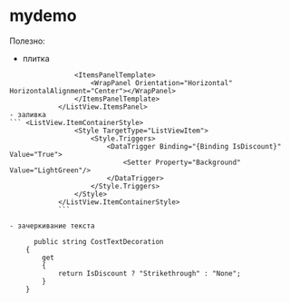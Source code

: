 # mydemo
Полезно:
- плитка 
``` <ListView.ItemsPanel>
                <ItemsPanelTemplate>
                    <WrapPanel Orientation="Horizontal" HorizontalAlignment="Center"></WrapPanel>
                </ItemsPanelTemplate>
            </ListView.ItemsPanel>
- заливка
``` <ListView.ItemContainerStyle>
                <Style TargetType="ListViewItem">
                    <Style.Triggers>
                        <DataTrigger Binding="{Binding IsDiscount}" Value="True">
                            <Setter Property="Background" Value="LightGreen"/>
                        </DataTrigger>
                    </Style.Triggers>
                </Style>
            </ListView.ItemContainerStyle>  
            ```
        
- зачеркивание текста
```
<StackPanel Orientation="Horizontal">
                                <TextBlock TextDecorations="{Binding CostTextDecoration}" Text ="{Binding Cost, StringFormat={}{0:N0}}"  Margin="5 5 5 15"  FontSize="20"></TextBlock>
                                <TextBlock Text ="{Binding CostDis, StringFormat={}{0:N0} рублей}"  Margin="5 5 5 15"  FontSize="20"></TextBlock>
                                <TextBlock Text ="{Binding DurationInMinutes, StringFormat={}за {0} минут }" Margin="5 5 5 15" FontSize="20" ></TextBlock>
                            </StackPanel>
                            
          public string CostTextDecoration
        {
            get
            {
                return IsDiscount ? "Strikethrough" : "None";
            }
        }
